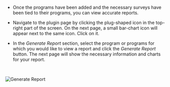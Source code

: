 * Once the programs have been added and the necessary surveys have been tied to their programs, you can view accurate reports.

* Navigate to the plugin page by clicking the plug-shaped icon in the top-right part of the screen. On the next page, a small bar-chart icon will appear next to the same icon. Click on it.

* In the _Generate Report_ section, select the program or programs for which you would like to view a report and click the _Generate Report_ button. The next page will show the necessary information and charts for your report.

<br />

![Generate Report](../img/generate-report.png)
